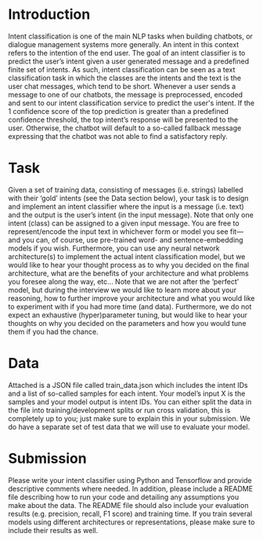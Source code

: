# Introduction

Intent classification is one of the main NLP tasks when building chatbots, or dialogue
management systems more generally. An intent in this context refers to the intention of the end
user. The goal of an intent classifier is to predict the user’s intent given a user generated
message and a predefined finite set of intents. As such, intent classification can be seen as a
text classification task in which the classes are the intents and the text is the user chat
messages, which tend to be short.
Whenever a user sends a message to one of our chatbots, the message is preprocessed,
encoded and sent to our intent classification service to predict the user's intent. If the 1
confidence score of the top prediction is greater than a predefined confidence threshold, the top
intent’s response will be presented to the user. Otherwise, the chatbot will default to a so-called
fallback message expressing that the chatbot was not able to find a satisfactory reply.

# Task

Given a set of training data, consisting of messages (i.e. strings) labelled with their ‘gold’ intents
(see the Data section below), your task is to design and implement an intent classifier where the
input is a message (i.e. text) and the output is the user’s intent (in the input message). Note that
only one intent (class) can be assigned to a given input message.
You are free to represent/encode the input text in whichever form or model you see fit—and you
can, of course, use pre-trained word- and sentence-embedding models if you wish.
Furthermore, you can use any neural network architecture(s) to implement the actual intent
classification model, but we would like to hear your thought process as to why you decided on
the final architecture, what are the benefits of your architecture and what problems you foresee
along the way, etc...
Note that we are not after the ‘perfect’ model, but during the interview we would like to learn
more about your reasoning, how to further improve your architecture and what you would like to
experiment with if you had more time (and data). Furthermore, we do not expect an exhaustive
(hyper)parameter tuning, but would like to hear your thoughts on why you decided on the
parameters and how you would tune them if you had the chance.

# Data

Attached is a JSON file called train_data.json which includes the intent IDs and a list of so-called
samples for each intent. Your model’s input X is the samples and your model output is intent
IDs.
You can either split the data in the file into training/development splits or run cross validation,
this is completely up to you; just make sure to explain this in your submission. We do have a
separate set of test data that we will use to evaluate your model.

# Submission

Please write your intent classifier using Python and Tensorflow and provide descriptive
comments where needed. In addition, please include a README file describing how to run your
code and detailing any assumptions you make about the data. The README file should also
include your evaluation results (e.g. precision, recall, F1 score) and training time. If you train
several models using different architectures or representations, please make sure to include
their results as well.
